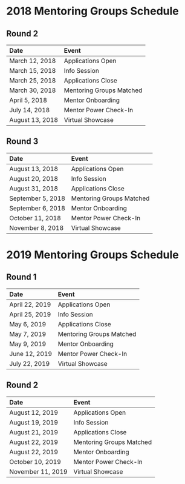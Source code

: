 # 2018 Mentoring Groups Schedule
## Round 2
|Date   |Event   |
|:---|:---|
|March 12, 2018   | Applications Open
|March 15, 2018   | Info Session
|March 25, 2018   | Applications Close
|March 30, 2018   | Mentoring Groups Matched
|April 5, 2018   | Mentor Onboarding
|July 14, 2018   | Mentor Power Check-In
|August 13, 2018   | Virtual Showcase

## Round 3
|Date   |Event   |
|:---|:---|
|August 13, 2018   | Applications Open
|August 20, 2018   | Info Session
|August 31, 2018   | Applications Close
|September 5, 2018   | Mentoring Groups Matched
|September 6, 2018   | Mentor Onboarding
|October 11, 2018   | Mentor Power Check-In
|November 8, 2018   | Virtual Showcase

# 2019 Mentoring Groups Schedule
## Round 1
|Date   | Event   |
|:---|:---|
|April 22, 2019   | Applications Open
|April 25, 2019   | Info Session
|May 6, 2019   | Applications Close
|May 7, 2019   | Mentoring Groups Matched
|May 9, 2019   | Mentor Onboarding
|June 12, 2019   | Mentor Power Check-In
|July 22, 2019   | Virtual Showcase

## Round 2
|Date   |Event   |
|:---|:---|
|August 12, 2019   | Applications Open
|August 19, 2019   | Info Session
|August 21, 2019   | Applications Close
|August 22, 2019   | Mentoring Groups Matched
|August 22, 2019   | Mentor Onboarding
|October 10, 2019   | Mentor Power Check-In
|November 11, 2019   | Virtual Showcase
